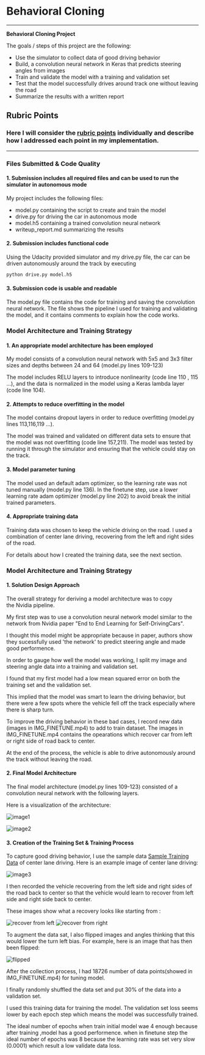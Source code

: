 # **Behavioral Cloning** 
---

**Behavioral Cloning Project**

The goals / steps of this project are the following:
* Use the simulator to collect data of good driving behavior
* Build, a convolution neural network in Keras that predicts steering angles from images
* Train and validate the model with a training and validation set
* Test that the model successfully drives around track one without leaving the road
* Summarize the results with a written report


[//]: # (Image References)

[image1]: ./examples/placeholder.png "Model Visualization"
[image2]: ./examples/placeholder.png "Grayscaling"
[image3]: ./examples/placeholder_small.png "Recovery Image"
[image4]: ./examples/placeholder_small.png "Recovery Image"
[image5]: ./examples/placeholder_small.png "Recovery Image"
[image6]: ./examples/placeholder_small.png "Normal Image"
[image7]: ./examples/placeholder_small.png "Flipped Image"

## Rubric Points
### Here I will consider the [rubric points](https://review.udacity.com/#!/rubrics/432/view) individually and describe how I addressed each point in my implementation.  

---
### Files Submitted & Code Quality

#### 1. Submission includes all required files and can be used to run the simulator in autonomous mode

My project includes the following files:
* model.py containing the script to create and train the model
* drive.py for driving the car in autonomous mode
* model.h5 containing a trained convolution neural network 
* writeup_report.md summarizing the results

#### 2. Submission includes functional code
Using the Udacity provided simulator and my drive.py file, the car can be driven autonomously around the track by executing 
```sh
python drive.py model.h5
```

#### 3. Submission code is usable and readable

The model.py file contains the code for training and saving the convolution neural network. The file shows the pipeline I used for training and validating the model, and it contains comments to explain how the code works.

### Model Architecture and Training Strategy

#### 1. An appropriate model architecture has been employed

My model consists of a convolution neural network with 5x5 and 3x3 filter sizes and depths between 24 and 64 (model.py lines 109-123) 

The model includes RELU layers to introduce nonlinearity (code line 110 , 115 ...), and the data is normalized in the model using a Keras lambda layer (code line 104). 

#### 2. Attempts to reduce overfitting in the model

The model contains dropout layers in order to reduce overfitting (model.py lines 113,116,119 ...). 

The model was trained and validated on different data sets to ensure that the model was not overfitting (code line 157,211). The model was tested by running it through the simulator and ensuring that the vehicle could stay on the track.

#### 3. Model parameter tuning

The model used an default adam optimizer, so the learning rate was not tuned manually (model.py line 136).
In the finetune step, use a lower learning rate adam optimizer (model.py line 202) to avoid break the initial trained parameters.

#### 4. Appropriate training data

Training data was chosen to keep the vehicle driving on the road. I used a combination of center lane driving, recovering from the left and right sides of the road.

For details about how I created the training data, see the next section. 

### Model Architecture and Training Strategy

#### 1. Solution Design Approach

The overall strategy for deriving a model architecture was to copy the Nvidia pipeline.

My first step was to use a convolution neural network model similar to the network from Nvidia paper "End to End Learning for Self-DrivingCars".

I thought this model might be appropriate because in paper, authors show they sucessfully used 'the network' to predict steering angle and made good performence.

In order to gauge how well the model was working, I split my image and steering angle data into a training and validation set. 

I found that my first model had a low mean squared error  on both the training set and the validation set.

This implied that the model was smart to learn the driving behavior, but there were a few spots where the vehicle fell off the track especially where there is sharp turn. 

To improve the driving behavior in these bad cases, I record new data (images in IMG_FINETUNE.mp4) to add to train dataset. The images in IMG_FINETUNE.mp4 contains the opearations which recover car from left or right side of road back to center.

At the end of the process, the vehicle is able to drive autonomously around the track without leaving the road.

#### 2. Final Model Architecture

The final model architecture (model.py lines 109-123) consisted of a convolution neural network with the following layers.

Here is a visualization of the architecture:

![image1](./examples/model_architecture_part_1.PNG) 

![image2](./examples/model_architecture_part_2.PNG)

#### 3. Creation of the Training Set & Training Process

To capture good driving behavior, I use the sample data [Sample Training Data](https://d17h27t6h515a5.cloudfront.net/topher/2016/December/584f6edd_data/data.zip) of center lane driving. Here is an example image of center lane driving:

![image3](./examples/center_2016_12_01_13_30_48_287.jpg)

I then recorded the vehicle recovering from the left side and right sides of the road back to center so that the vehicle would learn to recover from  left side and right side back to center.

These images show what a recovery looks like starting from :

![recover from left](./examples/leftside.jpg)
![recover from right](./examples/rightside.jpg)

To augment the data sat, I also flipped images and angles thinking that this would lower the turn left bias. For example, here is an image that has then been flipped:

![flipped](./examples/flipped.jpg)

After the collection process, I had 18726 number of data points(showed in IMG_FINETUNE.mp4) for tuning model.

I finally randomly shuffled the data set and put 30% of the data into a validation set. 

I used this training data for training the model. The validation set loss seems lower by each epoch step which means the model was successfully trained. 

The ideal number of epochs when train initial model wae 4 enough because after training ,model has a good performence. when in finetune step the ideal number of epochs was 8 because the learning rate was set very slow (0.0001) which result a low validate data loss.
